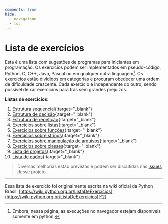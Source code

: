 ```yaml
---
comments: true
hide:
  - navigation
  - toc
---
```


# Lista de exercícios

Esta é uma lista com sugestões de programas para iniciantes em programação. Os exercícios podem ser implementados em pseudo-código, Python, C, C++, Java, Pascal ou em qualquer outra linguagem[^1]. Os exercícios estão divididos em categorias e procuram obedecer uma ordem de dificuldade crescente. Cada exercício é independente do outro, sendo possível deixar exercícios para trás sem grandes prejuízos.


**Listas de exercícios**:

1. [Estrutura sequencial](01-estrutura-sequencial/index.md){:target="_blank"}
2. [Estrutura de decisão](02-estrutura-de-decisao/index.md){:target="_blank"}
3. [Estrutura de repetição](03-estrutura-de-repeticao/index.md){:target="_blank"}
4. [Exercícios sobre listas](04-listas/index.md){:target="_blank"}
5. [Exercícios sobre funções](05-funcoes/index.md){:target="_blank"}
6. [Exercícios sobre strings](06-strings/index.md){:target="_blank"}
7. [Exercícios sobre manipulação de arquivos](07-arquivos/index.md){:target="_blank"}
8. [Exercícios sobre classes](08-classes/index.md){:target="_blank"}
9. [Lista de projetos](09-projetos/index.md){:target="_blank"}
10. [Lista de dados](10-dados/index.md){:target="_blank"}


> Diversas melhorias estão previstas e podem ser discutidas nas [issues](https://github.com/dunossauro/exercicios-python-brasil/issues) desse projeto.

---

Essa lista de exercício foi originalmente escrita na wiki oficial da Python Brasil: [https://wiki.python.org.br/ListaDeExercicios](https://wiki.python.org.br/ListaDeExercicios)[^2].


[^1]: Embora, nessa página, as execuções no navegador estejam disponíveis somente em python.
[^2]: O link oficial está atualmente fora do ar. Existe uma discussão rolando [aqui](https://github.com/pythonbrasil/wiki/issues/313) para decidir o futuro da antiga lista.

